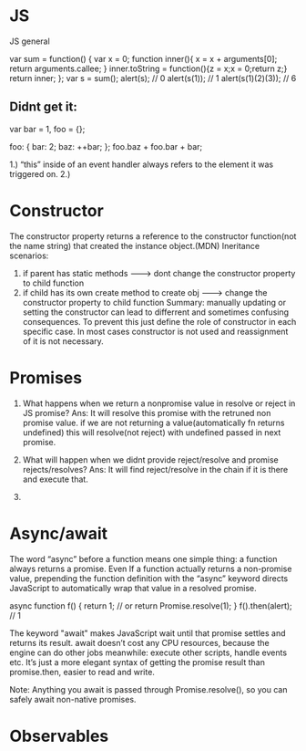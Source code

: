 # JS
JS general

var sum = function() {
	var x = 0;
	function inner(){
		x = x + arguments[0];
		return arguments.callee;
	}
	inner.toString = function(){z = x;x = 0;return z;}
	return inner;
};
var s = sum(); 
alert(s); // 0
alert(s(1)); // 1 
alert(s(1)(2)(3)); // 6 


Didnt get it:
-----------------------------------------------
var bar = 1,
    foo = {};

foo: {
    bar: 2;
    baz: ++bar;
};
foo.baz + foo.bar + bar;

1.) “this” inside of an event handler always refers to the element it was triggered on.
2.) 

Constructor
==============================
The constructor property returns a reference to the constructor function(not the name string) that created the instance object.(MDN)
Ineritance scenarios:
1. if parent has static methods ---> dont change the constructor property to child function
2. if child has its own create method to create obj ---> change the constructor property to child function
Summary: manually updating or setting the constructor can lead to differrent and sometimes confusing consequences. To prevent this just define the role of constructor in each specific case. In most cases constructor is not used and reassignment of it is not necessary.

Promises
========================================
1. What happens when we return a nonpromise value in resolve or reject in JS promise?
Ans: It will resolve this promise with the retruned non promise value. if we are not returning a value(automatically fn returns undefined) this will resolve(not reject) with undefined passed in next promise.

2. What will happen when we didnt provide reject/resolve and promise rejects/resolves?
Ans: It will find reject/resolve in the chain if it is there and execute that.

3. 

Async/await
================================
The word “async” before a function means one simple thing: a function always returns a promise. Even If a function actually returns a non-promise value, prepending the function definition with the “async” keyword directs JavaScript to automatically wrap that value in a resolved promise.

async function f() {
  return 1; // or return Promise.resolve(1);
}
f().then(alert); // 1

The keyword "await" makes JavaScript wait until that promise settles and returns its result.
await doesn’t cost any CPU resources, because the engine can do other jobs meanwhile: execute other scripts, handle events etc.
It’s just a more elegant syntax of getting the promise result than promise.then, easier to read and write.

Note: Anything you await is passed through Promise.resolve(), so you can safely await non-native promises.

Observables
================================

